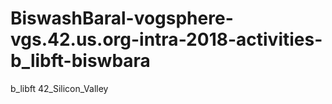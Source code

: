 # BiswashBaral-vogsphere-vgs.42.us.org-intra-2018-activities-b_libft-biswbara
b_libft 42_Silicon_Valley
